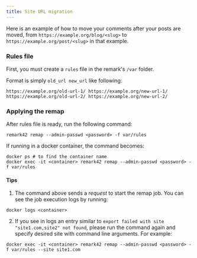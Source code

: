 ```yaml
---
title: Site URL migration
---
```


Here is an example of how to move your comments after your posts are moved, from `https://example.org/blog/<slug>` to `https://example.org/post/<slug>` in that example.

### Rules file

First, you must create a `rules` file in the remark's `/var` folder.

Format is simply `old_url new_url` like following:

```
https://example.org/old-url-1/ https://example.org/new-url-1/
https://example.org/old-url-2/ https://example.org/new-url-2/
```

### Applying the remap

After rules file is ready, run the following command:

```shell
remark42 remap --admin-passwd <password> -f var/rules
```

If running in a docker container, the command becomes:

```shell
docker ps # to find the container name
docker exec -it <container> remark42 remap --admin-passwd <password> -f var/rules
```

#### Tips

1. The command above sends a *request* to start the remap job. You can see the job execution logs by running:

```shell
docker logs <container>
```

2. If you see in logs an entry similar to `export failed with site "site1.com,site2" not found`, please run the command again and specify desired site with command line arguments. For example:

```shell
docker exec -it <container> remark42 remap --admin-passwd <password> -f var/rules --site site1.com
``` 


